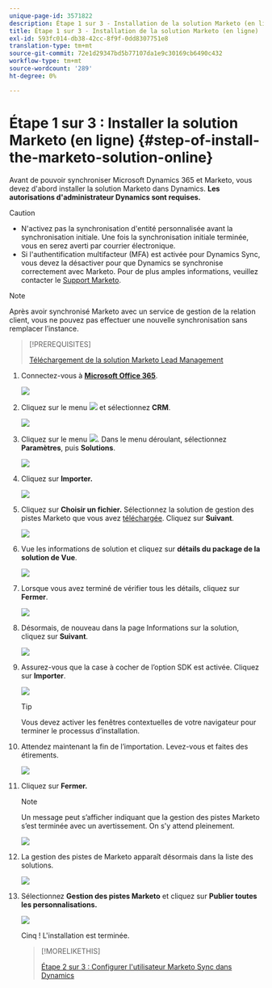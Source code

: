 ```yaml
---
unique-page-id: 3571822
description: Étape 1 sur 3 - Installation de la solution Marketo (en ligne) - Documents Marketo - Documentation du produit
title: Étape 1 sur 3 - Installation de la solution Marketo (en ligne)
exl-id: 593fc014-db38-42cc-8f9f-0dd8307751e8
translation-type: tm+mt
source-git-commit: 72e1d29347bd5b77107da1e9c30169cb6490c432
workflow-type: tm+mt
source-wordcount: '289'
ht-degree: 0%

---
```


# Étape 1 sur 3 : Installer la solution Marketo (en ligne) {#step-of-install-the-marketo-solution-online}

Avant de pouvoir synchroniser Microsoft Dynamics 365 et Marketo, vous devez d&#39;abord installer la solution Marketo dans Dynamics. **Les autorisations d&#39;administrateur Dynamics sont requises.**

>[!CAUTION]
>
>* N&#39;activez pas la synchronisation d&#39;entité personnalisée avant la synchronisation initiale. Une fois la synchronisation initiale terminée, vous en serez averti par courrier électronique.
>* Si l&#39;authentification multifacteur (MFA) est activée pour Dynamics Sync, vous devez la désactiver pour que Dynamics se synchronise correctement avec Marketo. Pour de plus amples informations, veuillez contacter le [Support Marketo](https://nation.marketo.com/t5/Support/ct-p/Support).


>[!NOTE]
>
>Après avoir synchronisé Marketo avec un service de gestion de la relation client, vous ne pouvez pas effectuer une nouvelle synchronisation sans remplacer l’instance.

>[!PREREQUISITES]
>
>[Téléchargement de la solution Marketo Lead Management](/help/marketo/product-docs/crm-sync/microsoft-dynamics-sync/sync-setup/download-the-marketo-lead-management-solution.md)

1. Connectez-vous à **[Microsoft Office 365](https://login.microsoftonline.com/)**.

   ![](assets/image2015-3-16-15-3a58-3a55.png)

1. Cliquez sur le menu ![](assets/image2015-3-16-16-3a1-3a13.png) et sélectionnez **CRM**.

   ![](assets/image2015-3-16-16-3a0-3a10.png)

1. Cliquez sur le menu ![](assets/image2015-5-13-10-3a5-3a8.png). Dans le menu déroulant, sélectionnez **Paramètres**, puis **Solutions**.

   ![](assets/image2015-5-13-10-3a4-3a1.png)

1. Cliquez sur **Importer.**

   ![](assets/image2015-3-19-8-3a34-3a8.png)

1. Cliquez sur **Choisir un fichier.** Sélectionnez la solution de gestion des pistes Marketo que vous avez  [téléchargée](/help/marketo/product-docs/crm-sync/microsoft-dynamics-sync/sync-setup/download-the-marketo-lead-management-solution.md). Cliquez sur **Suivant**.

   ![](assets/image2015-10-9-14-3a44-3a14.png)

1. Vue les informations de solution et cliquez sur **détails du package de la solution de Vue**.

   ![](assets/image2015-10-9-15-3a4-3a16.png)

1. Lorsque vous avez terminé de vérifier tous les détails, cliquez sur **Fermer**.

   ![](assets/image2015-10-9-14-3a57-3a3.png)

1. Désormais, de nouveau dans la page Informations sur la solution, cliquez sur **Suivant**.

   ![](assets/image2015-10-9-14-3a59-3a24.png)

1. Assurez-vous que la case à cocher de l’option SDK est activée. Cliquez sur **Importer**.

   ![](assets/image2015-10-9-15-3a7-3a12.png)

   >[!TIP]
   >
   >Vous devez activer les fenêtres contextuelles de votre navigateur pour terminer le processus d’installation.

1. Attendez maintenant la fin de l’importation. Levez-vous et faites des étirements.

   ![](assets/image2015-3-11-11-3a34-3a9.png)

1. Cliquez sur **Fermer.**

   >[!NOTE]
   >
   >Un message peut s’afficher indiquant que la gestion des pistes Marketo s’est terminée avec un avertissement. On s&#39;y attend pleinement.

   ![](assets/image2015-3-13-9-3a54-3a39.png)

1. La gestion des pistes de Marketo apparaît désormais dans la liste des solutions.

   ![](assets/image2015-3-19-8-3a40-3a38.png)

1. Sélectionnez **Gestion des pistes Marketo** et cliquez sur **Publier toutes les personnalisations.**

   ![](assets/image2015-3-19-8-3a41-3a21.png)

   Cinq ! L&#39;installation est terminée.

   >[!MORELIKETHIS]
   >
   >[Étape 2 sur 3 : Configurer l&#39;utilisateur Marketo Sync dans Dynamics](/help/marketo/product-docs/crm-sync/microsoft-dynamics-sync/sync-setup/microsoft-dynamics-365/step-2-of-3-set-up.md)
